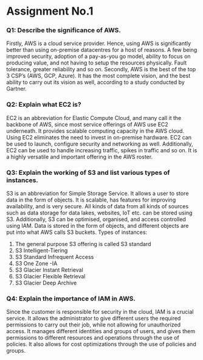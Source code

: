 # Assignment No.1

### Q1: Describe the significance of AWS.
Firstly, AWS is a cloud service provider. Hence, using AWS is significantly better than using on-premise datacentres for a host of reasons. A few being improved security, adoption of a pay-as-you go model, ability to focus on producing value, and not having to setup the resources physically. Fault tolerance, greater reliability and so on. Secondly, AWS is the best of the top 3 CSP’s (AWS, GCP, Azure). It has the most complete vision, and the best ability to carry out its vision as well, according to a study conducted by Gartner.

### Q2: Explain what EC2 is?
EC2 is an abbreviation for Elastic Compute Cloud, and many call it the backbone of AWS, since most service offerings of AWS use EC2 underneath. It provides scalable computing capacity in the AWS cloud. Using EC2 eliminates the need to invest in on-premise hardware. EC2 can be used to launch, configure security and networking as well. Additionally, EC2 can be used to handle increasing traffic, spikes in traffic and so on. It is a highly versatile and important offering in the AWS roster. 

### Q3: Explain the working of S3 and list various types of instances.
S3 is an abbreviation for Simple Storage Service. It allows a user to store data in the form of objects. It is scalable, has features for improving availability, and is very secure. All kinds of data from all kinds of sources such as data storage for data lakes, websites, IoT etc. can be stored using S3. Additionally, S3 can be optimised, organised, and access controlled using IAM. Data is stored in the form of objects, and different objects are put into what AWS calls S3 buckets.
Types of instances: 
1.	The general purpose S3 offering is called S3 standard
2.	S3 Intelligent-Tiering
3.	S3 Standard Infrequent Access
4.	S3 One Zone -IA
5.	S3 Glacier Instant Retrieval
6.	S3 Glacier Flexible Retrieval
7.	S3 Glacier Deep Archive

### Q4: Explain the importance of IAM in AWS.
Since the customer is responsible for security in the cloud, IAM is a crucial service. It allows the administrator to give different users the required permissions to carry out their job, while not allowing for unauthorized access. It manages different identities and groups of users, and gives them permissions to different resources and operations through the use of policies. It also allows for cost optimizations through the use of policies and groups.
